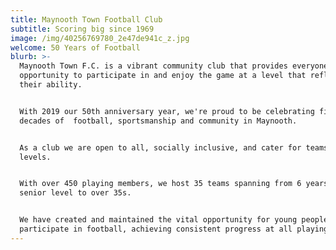 ```yaml
---
title: Maynooth Town Football Club
subtitle: Scoring big since 1969
image: /img/40256769780_2e47de941c_z.jpg
welcome: 50 Years of Football
blurb: >-
  Maynooth Town F.C. is a vibrant community club that provides everyone with the
  opportunity to participate in and enjoy the game at a level that reflects
  their ability. 


  With 2019 our 50th anniversary year, we're proud to be celebrating five
  decades of  football, sportsmanship and community in Maynooth. 


  As a club we are open to all, socially inclusive, and cater for teams at all
  levels. 


  With over 450 playing members, we host 35 teams spanning from 6 years to
  senior level to over 35s.


  We have created and maintained the vital opportunity for young people to
  participate in football, achieving consistent progress at all playing levels.
---
```


